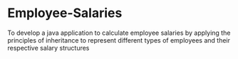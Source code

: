 # Employee-Salaries
To develop a java application to calculate employee salaries by applying the principles of inheritance to represent different types of employees and their respective salary structures
